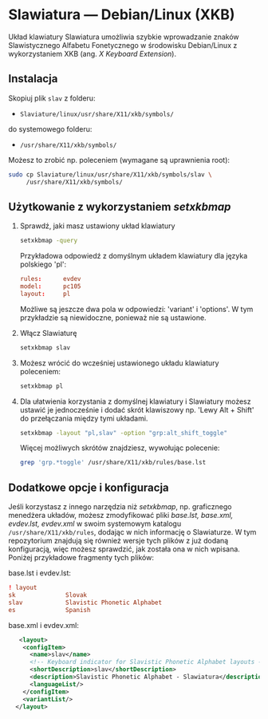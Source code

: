 
# Slawiatura — Debian/Linux (XKB)

Układ klawiatury Slawiatura umożliwia szybkie wprowadzanie znaków Slawistycznego
Alfabetu Fonetycznego w środowisku Debian/Linux z wykorzystaniem XKB (ang. *X
Keyboard Extension*).

## Instalacja

Skopiuj plik `slav` z folderu:
- `Slaviature/linux/usr/share/X11/xkb/symbols/` 

do systemowego folderu:
- `/usr/share/X11/xkb/symbols/`

Możesz to zrobić np. poleceniem (wymagane są uprawnienia root):

```bash
sudo cp Slaviature/linux/usr/share/X11/xkb/symbols/slav \
	 /usr/share/X11/xkb/symbols/
```

## Użytkowanie z wykorzystaniem *setxkbmap*

1. Sprawdź, jaki masz ustawiony układ klawiatury

   ```bash
   setxkbmap -query
   ```

   Przykładowa odpowiedź z domyślnym układem klawiatury dla języka polskiego 'pl':
   ```conf
   rules:      evdev
   model:      pc105
   layout:     pl
   ```
  
   Możliwe są jeszcze dwa pola w odpowiedzi: 'variant' i 'options'. W tym
   przykładzie są niewidoczne, ponieważ nie są ustawione.

1. Włącz Slawiaturę

   ```bash
   setxkbmap slav
   ```

2. Możesz wrócić do wcześniej ustawionego układu klawiatury poleceniem:

   ```bash
   setxkbmap pl
   ```

3. Dla ułatwienia korzystania z domyślnej klawiatury i Slawiatury możesz ustawić
   je jednocześnie i dodać skrót klawiszowy np. 'Lewy Alt + Shift' do przełączania
   między tymi układami.

   ```bash
   setxkbmap -layout "pl,slav" -option "grp:alt_shift_toggle"
   ```

   Więcej możliwych skrótów znajdziesz, wywołując polecenie:

   ```bash
   grep 'grp.*toggle' /usr/share/X11/xkb/rules/base.lst
   ```

## Dodatkowe opcje i konfiguracja

Jeśli korzystasz z innego narzędzia niż *setxkbmap*, np. graficznego menedżera
układów, możesz zmodyfikować pliki *base.lst, base.xml, evdev.lst, evdev.xml* w
swoim systemowym katalogu `/usr/share/X11/xkb/rules`, dodając w nich informację
o Slawiaturze. W tym repozytorium znajdują się również wersje tych plików z już
dodaną konfiguracją, więc możesz sprawdzić, jak została ona w nich
wpisana. Poniżej przykładowe fragmenty tych plików:
  
base.lst i evdev.lst:
```conf
! layout
sk              Slovak
slav            Slavistic Phonetic Alphabet
es              Spanish
```
  
base.xml i evdev.xml:
```xml
   <layout>
    <configItem>
      <name>slav</name>
      <!-- Keyboard indicator for Slavistic Phonetic Alphabet layouts -->
      <shortDescription>slav</shortDescription>
      <description>Slavistic Phonetic Alphabet - Slawiatura</description>
      <languageList/>
    </configItem>
    <variantList/>
  </layout>
```
